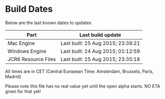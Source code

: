 # Build Dates

Below are the last known dates to updates

Part | Last build update
-----|-----
Mac Engine | Last built: 25 Aug 2015; 23:38:21
Windows Engine | Last built: 24 Aug 2015; 01:12:59
JCR6 Resource Files | Last built: 25 Aug 2015; 23:35:18
All times are in CET (Central European Time: Amsterdam, Brussels, Paris, Madrid)


Please note this file has no real value yet until the open alpha starts. NO ETA given for that yet!
